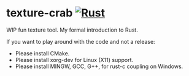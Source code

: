 # texture-crab [![Rust](https://github.com/deiudex/texture-crab/actions/workflows/rust.yml/badge.svg?branch=main)](https://github.com/deiudex/texture-crab/actions/workflows/rust.yml)
WIP fun texture tool. My formal introduction to Rust.

If you want to play around with the code and not a release:
* Please install CMake.
* Please install xorg-dev for Linux (X11) support.
* Please install MINGW, GCC, G++, for rust-c coupling on Windows.
